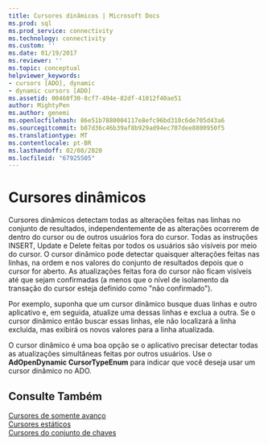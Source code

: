 ```yaml
---
title: Cursores dinâmicos | Microsoft Docs
ms.prod: sql
ms.prod_service: connectivity
ms.technology: connectivity
ms.custom: ''
ms.date: 01/19/2017
ms.reviewer: ''
ms.topic: conceptual
helpviewer_keywords:
- cursors [ADO], dynamic
- dynamic cursors [ADO]
ms.assetid: 00460f30-8cf7-494e-82df-41012f40ae51
author: MightyPen
ms.author: genemi
ms.openlocfilehash: 86e51b7880004117e8efc96bd310c6de705d43a6
ms.sourcegitcommit: b87d36c46b39af8b929ad94ec707dee8800950f5
ms.translationtype: MT
ms.contentlocale: pt-BR
ms.lasthandoff: 02/08/2020
ms.locfileid: "67925505"
---
```

# <a name="dynamic-cursors"></a>Cursores dinâmicos
Cursores dinâmicos detectam todas as alterações feitas nas linhas no conjunto de resultados, independentemente de as alterações ocorrerem de dentro do cursor ou de outros usuários fora do cursor. Todas as instruções INSERT, Update e Delete feitas por todos os usuários são visíveis por meio do cursor. O cursor dinâmico pode detectar quaisquer alterações feitas nas linhas, na ordem e nos valores do conjunto de resultados depois que o cursor for aberto. As atualizações feitas fora do cursor não ficam visíveis até que sejam confirmadas (a menos que o nível de isolamento da transação do cursor esteja definido como "não confirmado").  
  
 Por exemplo, suponha que um cursor dinâmico busque duas linhas e outro aplicativo e, em seguida, atualize uma dessas linhas e exclua a outra. Se o cursor dinâmico então buscar essas linhas, ele não localizará a linha excluída, mas exibirá os novos valores para a linha atualizada.  
  
 O cursor dinâmico é uma boa opção se o aplicativo precisar detectar todas as atualizações simultâneas feitas por outros usuários. Use o **AdOpenDynamic CursorTypeEnum** para indicar que você deseja usar um cursor dinâmico no ADO.  
  
## <a name="see-also"></a>Consulte Também  
 [Cursores de somente avanço](../../../ado/guide/data/forward-only-cursors.md)   
 [Cursores estáticos](../../../ado/guide/data/static-cursors.md)   
 [Cursores do conjunto de chaves](../../../ado/guide/data/keyset-cursors.md)

